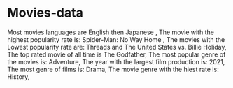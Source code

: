 # Movies-data
Most movies languages are English then Japanese ,
The movie with the highest popularity rate is: Spider-Man: No Way Home ,
The movies with the Lowest popularity rate are: Threads and The United States vs. Billie Holiday,
The top rated movie of all time is The Godfather,
The most popular genre of the movies is: Adventure,
The year with the largest film production is: 2021,
The most genre of films is: Drama,
The movie genre with the hiest rate is: History,
